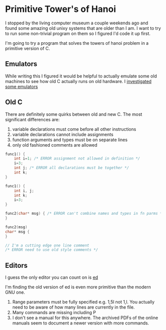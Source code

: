 
# Primitive Tower's of Hanoi

I stopped by the living computer museum a couple weekends ago and found some amazing old unixy systems that are older than I am. I want to try to run some non-trivial program on them so I figured I'd code it up first.

I'm going to try a program that solves the towers of hanoi problem in a primitive version of C.

## Emulators

While writing this I figured it would be helpful to actually emulate some old machines to see how old C actually runs on old hardware. I [investigated some emulators](doc/emulators.md)

## Old C

There are definitely some quirks between old and new C. The most significant differences are:

1. variable declarations must come before all other instructions
1. variable declarations cannot include assignments
1. function arguments and types must be on separate lines
1. only old fashioned comments are allowed

```C
func1() {
    int i=1; /* ERROR assignment not allowed in definition */
    i=3;
    int j; /* ERROR all declarations must be together */
    int k;
}

func1() {
    int i, j;
    int k;
    i=3;
}

func2(char* msg) { /* ERROR can't combine names and types in fn parms */
}

func2(msg)
char* msg {
}

// I'm a cutting edge one line comment
/* ERROR need to use old style comments */
```

## Editors

I guess the only editor you can count on is [ed](https://en.wikipedia.org/wiki/Ed_(text_editor))

I'm finding the old version of ed is even more primitive than the modern GNU one.

1. Range parameters must be fully specified e.g. 1,5l not 1,l. You actually need to be aware of how many lines are currently in the file.
1. Many commands are missing including P
1. I don't see a manual for this anywhere. The archived PDFs of the online manuals seem to document a newer version with more commands.